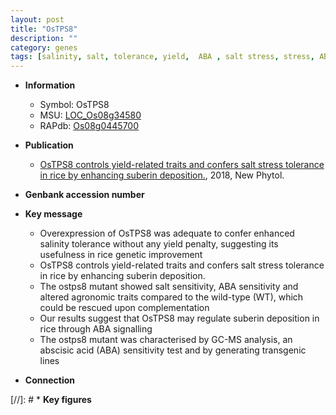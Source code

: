 ```yaml
---
layout: post
title: "OsTPS8"
description: ""
category: genes
tags: [salinity, salt, tolerance, yield,  ABA , salt stress, stress, ABA, abscisic acid, stress tolerance, Salt Sensitivity]
---
```


* **Information**  
    + Symbol: OsTPS8  
    + MSU: [LOC_Os08g34580](http://rice.plantbiology.msu.edu/cgi-bin/ORF_infopage.cgi?orf=LOC_Os08g34580)  
    + RAPdb: [Os08g0445700](http://rapdb.dna.affrc.go.jp/viewer/gbrowse_details/irgsp1?name=Os08g0445700)  

* **Publication**  
    + [OsTPS8 controls yield-related traits and confers salt stress tolerance in rice by enhancing suberin deposition.](http://www.ncbi.nlm.nih.gov/pubmed?term=OsTPS8+controls+yield-related+traits+and+confers+salt+stress+tolerance+in+rice+by+enhancing+suberin+deposition.%5BTitle%5D), 2018, New Phytol.

* **Genbank accession number**  

* **Key message**  
    + Overexpression of OsTPS8 was adequate to confer enhanced salinity tolerance without any yield penalty, suggesting its usefulness in rice genetic improvement
    + OsTPS8 controls yield-related traits and confers salt stress tolerance in rice by enhancing suberin deposition.
    + The ostps8 mutant showed salt sensitivity, ABA sensitivity and altered agronomic traits compared to the wild-type (WT), which could be rescued upon complementation
    + Our results suggest that OsTPS8 may regulate suberin deposition in rice through ABA signalling
    + The ostps8 mutant was characterised by GC-MS analysis, an abscisic acid (ABA) sensitivity test and by generating transgenic lines

* **Connection**  

[//]: # * **Key figures**  


